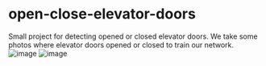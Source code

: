 # open-close-elevator-doors
Small project for detecting opened or closed elevator doors.
We take some photos where elevator doors opened or closed to train our network.
![image](https://user-images.githubusercontent.com/28393135/116364424-da459800-a80c-11eb-8ade-ba46663461e9.png)
![image](https://user-images.githubusercontent.com/28393135/116364510-ef222b80-a80c-11eb-9417-d0907a2a8890.png)
